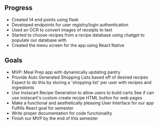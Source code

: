 ## Progress 
* Created 14 end points using flask
* Developed endpoints for user registry/login authentication
* Used an OCR to convert images of receipts to text
* Started to choose recipes from a recipe database using chatgpt to populate our database with
* Created the menu screen for the app using React Native

## Goals
* MVP: Meal Prep app with dynamically updating pantry
* Provide Auto Generated Shopping Lists based off of desired recipes
    Expect to do this by storing a 'shopping list' per user with recipes and ingredients
* Use Instacart Recipe Generation to allow users to build carts
    See if can use instacart's custom create recipe HTML button for web pages 
* Make a functional and aesthetically pleasing User Interface for our app
    Fulfills React goal for semester
* Write proper documentation for code functionality
* Finish our MVP by the end of this semester